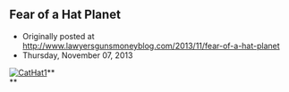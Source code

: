 ## Fear of a Hat Planet

 * Originally posted at http://www.lawyersgunsmoneyblog.com/2013/11/fear-of-a-hat-planet
 * Thursday, November 07, 2013

[![CatHat1](http://lawyersgunsmon.wpengine.com/wp-content/uploads/2013/11/CatHat1.jpg "CatHat1")](http://lawyersgunsmon.wpengine.com/wp-content/uploads/2013/11/CatHat1.jpg)**  
** 